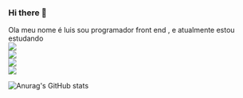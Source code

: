 ### Hi there 👋

Ola meu nome é luis sou programador front end , e atualmente estou estudando 
<br>
<img src= "https://img.shields.io/badge/HTML-239120?style=for-the-badge&logo=html5&logoColor=white'"/>
<br>
<img src="https://img.shields.io/badge/CSS-239120?&style=for-the-badge&logo=css3&logoColor=white"/>
<br>
<img src="https://img.shields.io/badge/JavaScript-F7DF1E?style=for-the-badge&logo=javascript&logoColor=black"/>
<br>
<img src="https://img.shields.io/badge/React-20232A?style=for-the-badge&logo=react&logoColor=61DAFB"/>

![Anurag's GitHub stats](https://github-readme-stats.vercel.app/tinoplay=anuraghazra&show_icons=true&theme=transparent)


